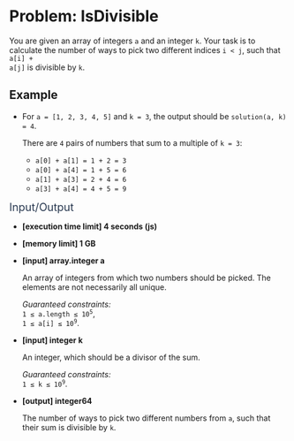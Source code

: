# Problem: IsDivisible
You are given an array of integers <code>a</code> and an integer <code>k</code>. 
Your task is to calculate the number of ways to pick two different indices <code>i &lt; j</code>, 
such that <code>a[i] + a[j]</code> is divisible by <code>k</code>.

## Example
<ul>
<li>
<p>For <code>a = [1, 2, 3, 4, 5]</code> and <code>k = 3</code>, the output should be <code>solution(a, k) = 4</code>.</p>
<p>There are <code>4</code> pairs of numbers that sum to a multiple of <code>k = 3</code>:</p>
<ul>
<li><code>a[0] + a[1] = 1 + 2 = 3</code></li>
<li><code>a[0] + a[4] = 1 + 5 = 6</code></li>
<li><code>a[1] + a[3] = 2 + 4 = 6</code></li>
<li><code>a[3] + a[4] = 4 + 5 = 9</code></li>
</ul>
</li>
</ul>
<p><span class="markdown--header" style="color:#2b3b52;font-size:1.4em">Input/Output</span></p>
<ul>
<li>
<p><strong>[execution time limit] 4 seconds (js)</strong></p>
</li>
<li>
<p><strong>[memory limit] 1 GB</strong></p>
</li>
<li>
<p><strong>[input] array.integer a</strong></p>
<p>An array of integers from which two numbers should be picked. The elements are not necessarily all unique.</p>
<p><em>Guaranteed constraints:</em><br>
<code>1 ≤ a.length ≤ 10<sup>5</sup></code>,<br>
<code>1 ≤ a[i] ≤ 10<sup>9</sup></code>.</p>
</li>
<li>
<p><strong>[input] integer k</strong></p>
<p>An integer, which should be a divisor of the sum.</p>
<p><em>Guaranteed constraints:</em><br>
<code>1 ≤ k ≤ 10<sup>9</sup></code>.</p>
</li>
<li>
<p><strong>[output] integer64</strong></p>
<p>The number of ways to pick two different numbers from <code>a</code>, such that their sum is divisible by <code>k</code>.</p>
</li>
</ul>
</div>
